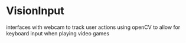 # VisionInput
interfaces with webcam to track user actions using openCV to allow for keyboard input when playing video games

